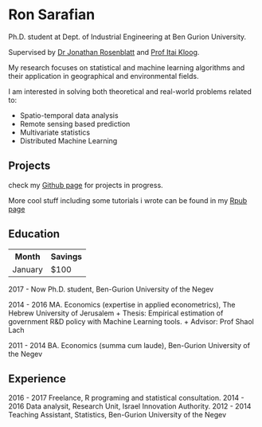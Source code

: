
# Ron Sarafian

Ph.D. student at Dept. of Industrial Engineering at Ben Gurion University.

Supervised by [Dr Jonathan Rosenblatt](http://www.john-ros.com/) and [Prof Itai Kloog](http://in.bgu.ac.il/en/humsos/geog/Pages/staff/kloog.aspx). 

My research focuses on statistical and machine learning algorithms and their application in geographical and environmental fields.

I am interested in solving both theoretical and real-world problems related to:

- Spatio-temporal data analysis
- Remote sensing based prediction 
- Multivariate statistics
- Distributed Machine Learning


## Projects

check my [Github page](https://github.com/ronsarafian) for projects in progress.

More cool stuff including some tutorials i wrote can be found in my [Rpub page](http://rpubs.com/ronsar)


## Education

<table>
  <tr>
    <th>Month</th>
    <th>Savings</th>
  </tr>
  <tr>
    <td>January</td>
    <td>$100</td>
  </tr>
</table>

2017 - Now  Ph.D. student, Ben-Gurion University of the Negev

2014 - 2016 MA. Economics (expertise in applied econometrics), The Hebrew University of Jerusalem
    + Thesis: Empirical estimation of government R&D policy with Machine Learning tools.
    + Advisor: Prof Shaol Lach

2011 - 2014 BA. Economics (summa cum laude), Ben-Gurion University of the Negev


## Experience

2016 - 2017 Freelance, R programing and statistical consultation.
2014 - 2016 Data analysit, Research Unit, Israel Innovation Authority.
2012 - 2014 Teaching Assistant, Statistics, Ben-Gurion University of the Negev

